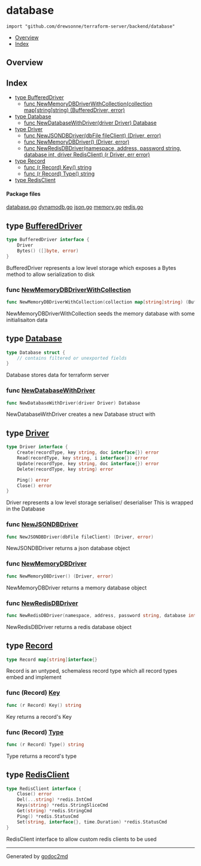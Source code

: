 

# database
`import "github.com/drewsonne/terraform-server/backend/database"`

* [Overview](#pkg-overview)
* [Index](#pkg-index)

## <a name="pkg-overview">Overview</a>



## <a name="pkg-index">Index</a>
* [type BufferedDriver](#BufferedDriver)
  * [func NewMemoryDBDriverWithCollection(collection map[string]string) (BufferedDriver, error)](#NewMemoryDBDriverWithCollection)
* [type Database](#Database)
  * [func NewDatabaseWithDriver(driver Driver) Database](#NewDatabaseWithDriver)
* [type Driver](#Driver)
  * [func NewJSONDBDriver(dbFile fileClient) (Driver, error)](#NewJSONDBDriver)
  * [func NewMemoryDBDriver() (Driver, error)](#NewMemoryDBDriver)
  * [func NewRedisDBDriver(namespace, address, password string, database int, driver RedisClient) (r Driver, err error)](#NewRedisDBDriver)
* [type Record](#Record)
  * [func (r Record) Key() string](#Record.Key)
  * [func (r Record) Type() string](#Record.Type)
* [type RedisClient](#RedisClient)


#### <a name="pkg-files">Package files</a>
[database.go](/src/github.com/drewsonne/terraform-server/backend/database/database.go) [dynamodb.go](/src/github.com/drewsonne/terraform-server/backend/database/dynamodb.go) [json.go](/src/github.com/drewsonne/terraform-server/backend/database/json.go) [memory.go](/src/github.com/drewsonne/terraform-server/backend/database/memory.go) [redis.go](/src/github.com/drewsonne/terraform-server/backend/database/redis.go) 






## <a name="BufferedDriver">type</a> [BufferedDriver](/src/target/database.go?s=801:867#L31)
``` go
type BufferedDriver interface {
    Driver
    Bytes() ([]byte, error)
}
```
BufferedDriver represents a low level storage which exposes a Bytes method to allow
serialization to disk







### <a name="NewMemoryDBDriverWithCollection">func</a> [NewMemoryDBDriverWithCollection](/src/target/memory.go?s=634:724#L24)
``` go
func NewMemoryDBDriverWithCollection(collection map[string]string) (BufferedDriver, error)
```
NewMemoryDBDriverWithCollection seeds the memory database with some initialisaiton data





## <a name="Database">type</a> [Database](/src/target/database.go?s=914:953#L37)
``` go
type Database struct {
    // contains filtered or unexported fields
}
```
Database stores data for terraform server







### <a name="NewDatabaseWithDriver">func</a> [NewDatabaseWithDriver](/src/target/database.go?s=1015:1065#L42)
``` go
func NewDatabaseWithDriver(driver Driver) Database
```
NewDatabaseWithDriver creates a new Database struct with





## <a name="Driver">type</a> [Driver](/src/target/database.go?s=433:687#L19)
``` go
type Driver interface {
    Create(recordType, key string, doc interface{}) error
    Read(recordType, key string, i interface{}) error
    Update(recordType, key string, doc interface{}) error
    Delete(recordType, key string) error

    Ping() error
    Close() error
}
```
Driver represents a low level storage serialiser/ deserialiser
This is wrapped in the Database







### <a name="NewJSONDBDriver">func</a> [NewJSONDBDriver](/src/target/json.go?s=546:601#L31)
``` go
func NewJSONDBDriver(dbFile fileClient) (Driver, error)
```
NewJSONDBDriver returns a json database object


### <a name="NewMemoryDBDriver">func</a> [NewMemoryDBDriver](/src/target/memory.go?s=425:465#L17)
``` go
func NewMemoryDBDriver() (Driver, error)
```
NewMemoryDBDriver returns a memory database object


### <a name="NewRedisDBDriver">func</a> [NewRedisDBDriver](/src/target/redis.go?s=667:781#L34)
``` go
func NewRedisDBDriver(namespace, address, password string, database int, driver RedisClient) (r Driver, err error)
```
NewRedisDBDriver returns a redis database object





## <a name="Record">type</a> [Record](/src/target/database.go?s=112:146#L5)
``` go
type Record map[string]interface{}
```
Record is an untyped, schemaless record type which all
record types embed and implement










### <a name="Record.Key">func</a> (Record) [Key](/src/target/database.go?s=178:206#L8)
``` go
func (r Record) Key() string
```
Key returns a record's Key




### <a name="Record.Type">func</a> (Record) [Type](/src/target/database.go?s=270:299#L13)
``` go
func (r Record) Type() string
```
Type returns a record's type




## <a name="RedisClient">type</a> [RedisClient](/src/target/redis.go?s=389:613#L24)
``` go
type RedisClient interface {
    Close() error
    Del(...string) *redis.IntCmd
    Keys(string) *redis.StringSliceCmd
    Get(string) *redis.StringCmd
    Ping() *redis.StatusCmd
    Set(string, interface{}, time.Duration) *redis.StatusCmd
}
```
RedisClient interface to allow custom redis clients to be used














- - -
Generated by [godoc2md](http://godoc.org/github.com/davecheney/godoc2md)
